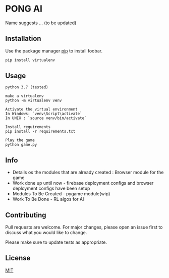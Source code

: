 # PONG AI

Name suggests ... (to be updated)

## Installation

Use the package manager [pip](https://pip.pypa.io/en/stable/) to install foobar.

```bash
pip install virtualenv
```

## Usage

```pygame module
python 3.7 (tested)

make a virtualenv
python -m virtualenv venv

Activate the virtual environment
In Windows: `venv\Script\activate`
In UNIX : `source venv/bin/activate`

Install requirements
pip install -r requirements.txt

Play the game
python game.py
```

## Info
- Details os the modules that are already created :
  Browser module for the game
- Work done up until now - firebase deployment configs and browser deployment configs have been setup 
- Modules To Be Created - pygame module(wip)
- Work To Be Done - RL algos for AI

## Contributing
Pull requests are welcome. For major changes, please open an issue first to discuss what you would like to change.

Please make sure to update tests as appropriate.

## License
[MIT](https://choosealicense.com/licenses/mit/)